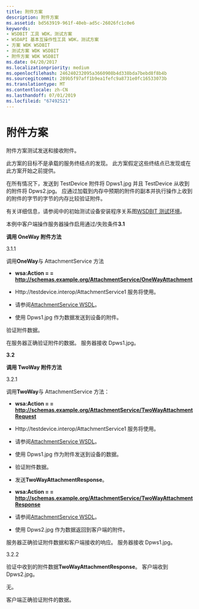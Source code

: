 ```yaml
---
title: 附件方案
description: 附件方案
ms.assetid: bd563919-961f-40eb-ad5c-26026fc1c0e6
keywords:
- WSDBIT 工具 WDK，测试方案
- WSDAPI 基本互操作性工具 WDK，测试方案
- 方案 WDK WSDBIT
- 测试方案 WDK WSDBIT
- 附件方案 WDK WSDBIT
ms.date: 04/20/2017
ms.localizationpriority: medium
ms.openlocfilehash: 246240232095a3660908b4d338bda7bebd8f8b4b
ms.sourcegitcommit: 289b5f97aff1b9ea1fefc9a8731e0fc16533073b
ms.translationtype: MT
ms.contentlocale: zh-CN
ms.lasthandoff: 07/01/2019
ms.locfileid: "67492521"
---
```

# <a name="attachments-scenarios"></a>附件方案


附件方案测试发送和接收附件。

此方案的目标不是承载的服务终结点的发现。 此方案假定这些终结点已发现或在此方案开始之前提供。

在所有情况下，发送到 TestDevice 附件将 Dpws1.jpg 并且 TestDevice 从收到的附件将 Dpws2.jpg。 应通过加载到内存中预期的附件的副本并执行操作上收到的附件的字节的字节的内存比较验证附件。

有关详细信息，请参阅中的初始测试设备安装程序关系图[WSDBIT 测试环境](wsdbit-testing-environment.md)。

本例中客户端操作服务器操作启用通过/失败条件**3.1**

**调用 OneWay 附件方法**

3.1.1

调用**OneWay**与 AttachmentService 方法

-   **wsa:Action = = http://schemas.example.org/AttachmentService/OneWayAttachment**

-   Http:\//testdevice.interop/AttachmentService1 服务将使用。

-   请参阅[AttachmentService WSDL](attachmentservice-wsdl.md)。

-   使用 Dpws1.jpg 作为数据发送到设备的附件。

验证附件数据。

在服务器正确验证附件的数据。 服务器接收 Dpws1.jpg。

**3.2**

**调用 TwoWay 附件方法**

3.2.1

调用**TwoWay**与 AttachmentService 方法：

-   **wsa:Action = = http://schemas.example.org/AttachmentService/TwoWayAttachmentRequest**

-   Http:\//testdevice.interop/AttachmentService1 服务将使用。

-   请参阅[AttachmentService WSDL](attachmentservice-wsdl.md)。

-   使用 Dpws1.jpg 作为附件发送到设备的数据。

<!-- -->

-   验证附件数据。

-   发送**TwoWayAttachmentResponse**。

-   **wsa:Action = = http://schemas.example.org/AttachmentService/TwoWayAttachmentResponse**

-   请参阅[AttachmentService WSDL](attachmentservice-wsdl.md)。

-   使用 Dpws2.jpg 作为数据返回到客户端的附件。

服务器正确验证附件数据和客户端接收的响应。 服务器接收 Dpws1.jpg。

3.2.2

验证中收到的附件数据**TwoWayAttachmentResponse**。 客户端收到 Dpws2.jpg。

无。

客户端正确验证附件的数据。

 

 

 





